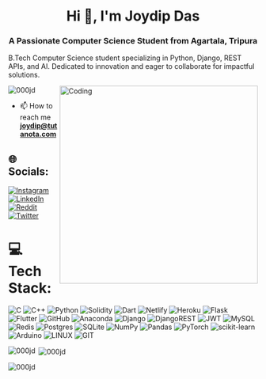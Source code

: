 <h1 align="center">Hi 👋, I'm Joydip Das</h1>
<h3 align="center">A Passionate Computer Science Student from Agartala, Tripura</h3>
<p>B.Tech Computer Science student specializing in Python, Django, REST APIs, and AI. Dedicated to innovation and eager to collaborate for impactful solutions.</p>
<img align="right" alt="Coding" width="400" src="https://cdn.mos.cms.futurecdn.net/aetVnhHUsWWtPxZ2E5TKMg-970-80.gif">

<p align="left"> <img src="https://komarev.com/ghpvc/?username=000jd&label=Profile%20views&color=0e75b6&style=flat" alt="000jd" /> </p>


- 📫 How to reach me **joydip@tutanota.com**

## 🌐 Socials:
[![Instagram](https://img.shields.io/badge/Instagram-%23E4405F.svg?logo=Instagram&logoColor=white)](https://instagram.com/joydipdas856) [![LinkedIn](https://img.shields.io/badge/LinkedIn-%230077B5.svg?logo=linkedin&logoColor=white)](https://www.linkedin.com/in/joydip-das-61ab731b5/) [![Reddit](https://img.shields.io/badge/Reddit-%23FF4500.svg?logo=Reddit&logoColor=white)](https://reddit.com/user/000jdas) [![Twitter](https://img.shields.io/badge/Twitter-%231DA1F2.svg?logo=Twitter&logoColor=white)](https://twitter.com/das_joydip49188) 

# 💻 Tech Stack:
![C](https://img.shields.io/badge/c-%2300599C.svg?style=for-the-badge&logo=c&logoColor=white) ![C++](https://img.shields.io/badge/c++-%2300599C.svg?style=for-the-badge&logo=c%2B%2B&logoColor=white) ![Python](https://img.shields.io/badge/python-3670A0?style=for-the-badge&logo=python&logoColor=ffdd54) ![Solidity](https://img.shields.io/badge/Solidity-%23363636.svg?style=for-the-badge&logo=solidity&logoColor=white) ![Dart](https://img.shields.io/badge/dart-%230175C2.svg?style=for-the-badge&logo=dart&logoColor=white) ![Netlify](https://img.shields.io/badge/netlify-%23000000.svg?style=for-the-badge&logo=netlify&logoColor=#00C7B7) ![Heroku](https://img.shields.io/badge/heroku-%23430098.svg?style=for-the-badge&logo=heroku&logoColor=white) ![Flask](https://img.shields.io/badge/flask-%23000.svg?style=for-the-badge&logo=flask&logoColor=white) ![Flutter](https://img.shields.io/badge/Flutter-%2302569B.svg?style=for-the-badge&logo=Flutter&logoColor=white) ![GitHub](https://img.shields.io/badge/GitHub-%23121011.svg?style=for-the-badge&logo=github&logoColor=white) ![Anaconda](https://img.shields.io/badge/Anaconda-%2344A833.svg?style=for-the-badge&logo=anaconda&logoColor=white) ![Django](https://img.shields.io/badge/django-%23092E20.svg?style=for-the-badge&logo=django&logoColor=white) ![DjangoREST](https://img.shields.io/badge/DJANGO-REST-ff1709?style=for-the-badge&logo=django&logoColor=white&color=ff1709&labelColor=gray) ![JWT](https://img.shields.io/badge/JWT-black?style=for-the-badge&logo=JSON%20web%20tokens) ![MySQL](https://img.shields.io/badge/mysql-%2300f.svg?style=for-the-badge&logo=mysql&logoColor=white) ![Redis](https://img.shields.io/badge/redis-%23DD0031.svg?style=for-the-badge&logo=redis&logoColor=white) ![Postgres](https://img.shields.io/badge/postgres-%23316192.svg?style=for-the-badge&logo=postgresql&logoColor=white) ![SQLite](https://img.shields.io/badge/sqlite-%2307405e.svg?style=for-the-badge&logo=sqlite&logoColor=white) ![NumPy](https://img.shields.io/badge/numpy-%23013243.svg?style=for-the-badge&logo=numpy&logoColor=white) ![Pandas](https://img.shields.io/badge/pandas-%23150458.svg?style=for-the-badge&logo=pandas&logoColor=white) ![PyTorch](https://img.shields.io/badge/PyTorch-%23EE4C2C.svg?style=for-the-badge&logo=PyTorch&logoColor=white) ![scikit-learn](https://img.shields.io/badge/scikit--learn-%23F7931E.svg?style=for-the-badge&logo=scikit-learn&logoColor=white) ![Arduino](https://img.shields.io/badge/-Arduino-00979D?style=for-the-badge&logo=Arduino&logoColor=white) ![LINUX](https://img.shields.io/badge/Linux-FCC624?style=for-the-badge&logo=linux&logoColor=black) ![GIT](https://img.shields.io/badge/Git-fc6d26?style=for-the-badge&logo=git&logoColor=white)

<p><img align="left" src="https://github-readme-stats.vercel.app/api/top-langs?username=000jd&show_icons=true&locale=en&layout=compact" alt="000jd" /></p>

<p>&nbsp;<img align="center" src="https://github-readme-stats.vercel.app/api?username=000jd&show_icons=true&locale=en" alt="000jd" /></p>

<p><img align="center" src="https://github-readme-streak-stats.herokuapp.com/?user=000jd&" alt="000jd" /></p>
